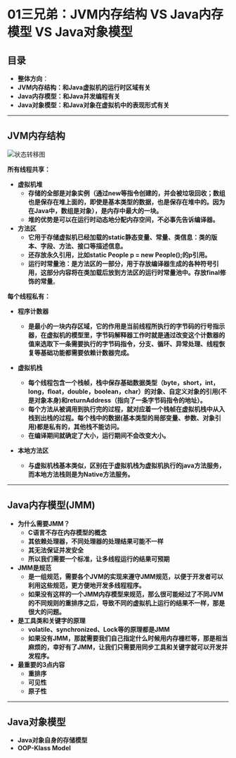 # 01三兄弟：JVM内存结构 VS Java内存模型 VS Java对象模型

## 目录

- **整体方向**：
- **JVM内存结构：和Java虚拟机的运行时区域有关**
- **Java内存模型：和Java并发编程有关**
- **Java对象模型：和Java对象在虚拟机中的表现形式有关**

------

## JVM内存结构

![状态转移图](https://raw.github.com/LGSKOKO/Concurrent_Java/master/03Java内存模型/img/JVM内存结构图.png)



**所有线程共享：**

- **虚拟机堆**
  - **存储的全部是对象实例（通过new等指令创建的，并会被垃圾回收；数组也是保存在堆上面的，即使是基本类型的数据，也是保存在堆中的。因为在Java中，数组是对象），是内存中最大的一块。**
  - **堆的优势是可以在运行时动态地分配内存空间，不必事先告诉编译器。**
- **方法区**
  - **它用于存储虚拟机已经加载的static静态变量、常量、类信息：类的版本、字段、方法、接口等描述信息。**
  - **还存放永久引用，比如static People p = new People();的p引用。**
  - **运行时常量池：是方法区的一部分，用于存放编译器生成的各种符号引用，这部分内容将在类加载后放到方法区的运行时常量池中。存放final修饰的常量**。

**每个线程私有：**

- **程序计数器**
  
  - **是最小的一块内存区域，它的作用是当前线程所执行的字节码的行号指示器，在虚拟机的模型里，字节码解释器工作时就是通过改变这个计数器的值来选取下一条需要执行的字节码指令，分支、循环、异常处理、线程恢复等基础功能都需要依赖计数器完成。**
- **虚拟机栈**
  - **每个线程包含一个栈帧，栈中保存基础数据类型（byte，short，int，long，float，double，boolean，char）的对象、自定义对象的引用(不是对象本身)和returnAddress（指向了一条字节码指令的地址）。**
  - **每个方法从被调用到执行完的过程，就对应着一个栈帧在虚拟机栈中从入栈到出栈的过程。每个栈中的数据(基本类型的局部变量、参数、对象引用)都是私有的，其他栈不能访问。**
  - **在编译期间就确定了大小，运行期间不会改变大小。**
- **本地方法区**
  
  - **与虚拟机栈基本类似，区别在于虚拟机栈为虚拟机执行的java方法服务，而本地方法栈则是为Native方法服务。**
  
  

------

## Java内存模型(JMM)

- **为什么需要JMM？**
  - **C语言不存在内存模型的概念**
  - **其依赖处理器，不同处理器的处理结果可能不一样**
  - **其无法保证并发安全**
  - **所以我们需要一个标准，让多线程运行的结果可预期**
- **JMM是规范**
  - **是一组规范，需要各个JVM的实现来遵守JMM规范，以便于开发者可以利用这些规范，更方便地开发多线程程序。**
  - **如果没有这样的一个JMM内存模型来规范，那么很可能经过了不同JVM的不同规则的重排序之后，导致不同的虚拟机上运行的结果不一样，那是很大的问题。**
- **是工具类和关键字的原理**
  - **volatile、synchronized、Lock等的原理都是JMM**
  - **如果没有JMM，那就需要我们自己指定什么时候用内存栅栏等，那是相当麻烦的，幸好有了JMM，让我们只需要用同步工具和关键字就可以开发并发程序。**
- **最重要的3点内容**
  - **重排序**
  - **可见性**
  - **原子性**

------

## **Java对象模型**

- **Java对象自身的存储模型**
- **OOP-Klass Model**





